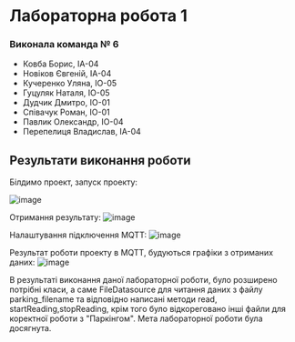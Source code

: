 # **Лабораторна робота 1**

### Виконала команда № 6
- Ковба Борис, ІА-04
- Новіков Євгеній, ІА-04
- Кучеренко Уляна, ІО-05
- Гуцуляк Наталя, ІО-05
- Дудчик Дмитро, ІО-01
- Співачук Роман, ІО-01
- Павлик Олександр, ІО-04
- Перепелиця Владислав, ІА-04

## Результати виконання роботи
Білдимо проект, запуск проекту:

![image](https://github.com/Bulbazavrenok/Techn_IoT/assets/98901552/b9ec165c-427a-45b1-8264-8324f190b3d2)

Отримання результату:
![image](https://github.com/Bulbazavrenok/Techn_IoT/assets/98901552/a2fc3988-74a5-44a8-aab8-0e5ebd7ea65e)

Налаштування підключення MQTT:
![image](https://github.com/Bulbazavrenok/Techn_IoT/assets/98901552/7ad63f93-202e-45b4-9bf4-9adb0531be9a)

Результат роботи проекту в MQTT, будуються графіки з отриманих даних:
![image](https://github.com/Bulbazavrenok/Techn_IoT/assets/98901552/bbde90e4-7349-4af9-ac4c-0a05b2c34f24)

В результаті виконання даної лабораторної роботи, було розширено потрібні класи, а саме FileDatasource для читання даних з файлу  parking_filename та відповідно написані методи read, startReading,stopReading, крім того було відкореговано інші файли для коректної роботи з "Паркінгом".
Мета лабораторної роботи була досягнута.
